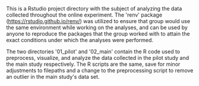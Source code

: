 This is a Rstudio project directory with the subject of analyzing the 
data collected throughout the online experiment. The 'renv' package 
(https://rstudio.github.io/renv/) was utilized to ensure that group 
would use the same environment while working on the analyses, and can be 
used by anyone to reproduce the packages that the group worked with 
to attain the exact conditions under which the analyses were performed.

The two directories '01_pilot' and '02_main' contain the R code used to 
preprocess, visualize, and analyze the data collected in the pilot study 
and the main study respectively. The R scripts are the same, save for 
minor adjustments to filepaths and a change to the preprocessing script 
to remove an outlier in the main study's data set. 

